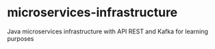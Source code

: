 # microservices-infrastructure
Java microservices infrastructure with API REST and Kafka for learning purposes
